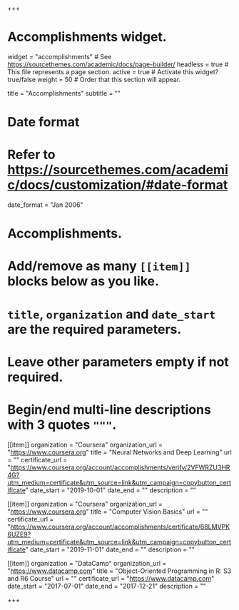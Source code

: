 +++
# Accomplishments widget.
widget = "accomplishments"  # See https://sourcethemes.com/academic/docs/page-builder/
headless = true  # This file represents a page section.
active = true  # Activate this widget? true/false
weight = 50  # Order that this section will appear.

title = "Accomplish&shy;ments"
subtitle = ""

# Date format
#   Refer to https://sourcethemes.com/academic/docs/customization/#date-format
date_format = "Jan 2006"

# Accomplishments.
#   Add/remove as many `[[item]]` blocks below as you like.
#   `title`, `organization` and `date_start` are the required parameters.
#   Leave other parameters empty if not required.
#   Begin/end multi-line descriptions with 3 quotes `"""`.

[[item]]
  organization = "Coursera"
  organization_url = "https://www.coursera.org"
  title = "Neural Networks and Deep Learning"
  url = ""
  certificate_url = "https://www.coursera.org/account/accomplishments/verify/2VFWRZU3HR4G?utm_medium=certificate&utm_source=link&utm_campaign=copybutton_certificate"
  date_start = "2019-10-01"
  date_end = ""
  description = ""

[[item]]
  organization = "Coursera"
  organization_url = "https://www.coursera.org"
  title = "Computer Vision Basics"
  url = ""
  certificate_url = "https://www.coursera.org/account/accomplishments/certificate/68LMVPK6UZE9?utm_medium=certificate&utm_source=link&utm_campaign=copybutton_certificate"
  date_start = "2019-11-01"
  date_end = ""
  description = ""
  
[[item]]
  organization = "DataCamp"
  organization_url = "https://www.datacamp.com"
  title = "Object-Oriented Programming in R: S3 and R6 Course"
  url = ""
  certificate_url = "https://www.datacamp.com"
  date_start = "2017-07-01"
  date_end = "2017-12-21"
  description = ""

+++
